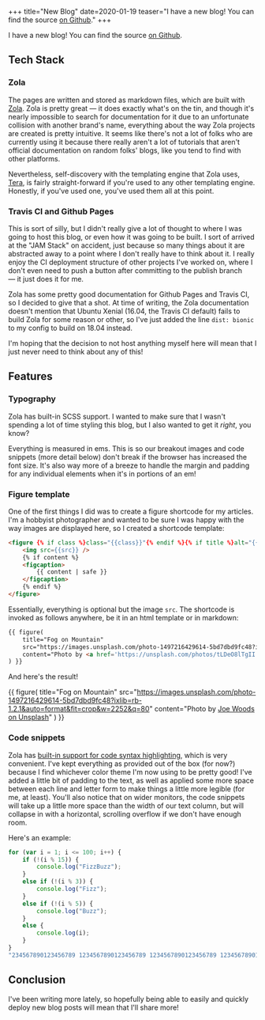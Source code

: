 +++
title="New Blog"
date=2020-01-19
teaser="I have a new blog!  You can find the source [on Github](https://github.com/tjwds/tjwds.github.io)."
+++

I have a new blog!  You can find the source [on Github](https://github.com/tjwds/tjwds.github.io).
<!-- more -->

## Tech Stack

### Zola

The pages are written and stored as markdown files, which are built with [Zola](https://www.getzola.org/).  Zola is pretty great — it does exactly what's on the tin, and though it's nearly impossible to search for documentation for it due to an unfortunate collision with another brand's name, everything about the way Zola projects are created is pretty intuitive.  It seems like there's not a lot of folks who are currently using it because there really aren't a lot of tutorials that aren't official documentation on random folks' blogs, like you tend to find with other platforms.

Nevertheless, self-discovery with the templating engine that Zola uses, [Tera](https://tera.netlify.com), is fairly straight-forward if you're used to any other templating engine.  Honestly, if you've used one, you've used them all at this point.

### Travis CI and Github Pages

This is sort of silly, but I didn't really give a lot of thought to where I was going to host this blog, or even how it was going to be built.  I sort of arrived at the "JAM Stack" on accident, just because so many things about it are abstracted away to a point where I don't really have to think about it.  I really enjoy the CI deployment structure of other projects I've worked on, where I don't even need to push a button after committing to the publish branch — it just does it for me.

Zola has some pretty good documentation for Github Pages and Travis CI, so I decided to give that a shot.  At time of writing, the Zola documentation doesn't mention that Ubuntu Xenial (16.04, the Travis CI default) fails to build Zola for some reason or other, so I've just added the line `dist: bionic` to my config to build on 18.04 instead.

I'm hoping that the decision to not host anything myself here will mean that I just never need to think about any of this!

## Features

### Typography

Zola has built-in SCSS support.  I wanted to make sure that I wasn't spending a lot of time styling this blog, but I also wanted to get it _right_, you know?

Everything is measured in ems.  This is so our breakout images and code snippets (more detail below) don't break if the browser has increased the font size.  It's also way more of a breeze to handle the margin and padding for any individual elements when it's in portions of an em!

### Figure template

One of the first things I did was to create a figure shortcode for my articles.  I'm a hobbyist photographer and wanted to be sure I was happy with the way images are displayed here, so I created a shortcode template:

```html
<figure {% if class %}class="{{class}}"{% endif %}{% if title %}alt="{{title}}" title="{{title}}"{% else %}alt=""{% endif %}>
    <img src={{src}} />
    {% if content %}
    <figcaption>
        {{ content | safe }}
    </figcaption>
    {% endif %}
</figure>

```

Essentially, everything is optional but the image `src`.  The shortcode is invoked as follows anywhere, be it in an html template or in markdown:

<!-- I couldn't get the raw template to work, so I've included a zero width space as an extremely bad hack in between the two curly braces starting this figure. --->
```markdown
{​{ figure(
    title="Fog on Mountain"
    src="https://images.unsplash.com/photo-1497216429614-5bd7dbd9fc48?ixlib=rb-1.2.1&auto=format&fit=crop&w=2252&q=80"
    content="Photo by <a href='https://unsplash.com/photos/tLDeO8lTgII'>Joe Woods on Unsplash</a>"
) }}
```

And here's the result!

{{ figure(
    title="Fog on Mountain"
    src="https://images.unsplash.com/photo-1497216429614-5bd7dbd9fc48?ixlib=rb-1.2.1&auto=format&fit=crop&w=2252&q=80"
    content="Photo by <a href='https://unsplash.com/photos/tLDeO8lTgII'>Joe Woods on Unsplash</a>"
) }}

### Code snippets

Zola has [built-in support for code syntax highlighting](https://www.getzola.org/documentation/content/syntax-highlighting/), which is very convenient.  I've kept everything as provided out of the box (for now?) because I find whichever color theme I'm now using to be pretty good!  I've added a little bit of padding to the text, as well as applied some more space between each line and letter form to make things a little more legible (for me, at least).  You'll also notice that on wider monitors, the code snippets will take up a little more space than the width of our text column, but will collapse in with a horizontal, scrolling overflow if we don't have enough room.

Here's an example:

```javascript
for (var i = 1; i <= 100; i++) {
    if (!(i % 15)) {
        console.log("FizzBuzz");
    }
    else if (!(i % 3)) {
        console.log("Fizz");
    }
    else if (!(i % 5)) {
        console.log("Buzz");
    }
    else {
        console.log(i);
    }
}
"234567890123456789 1234567890123456789 1234567890123456789 123456789012345678";
```

## Conclusion

I've been writing more lately, so hopefully being able to easily and quickly deploy new blog posts will mean that I'll share more!
